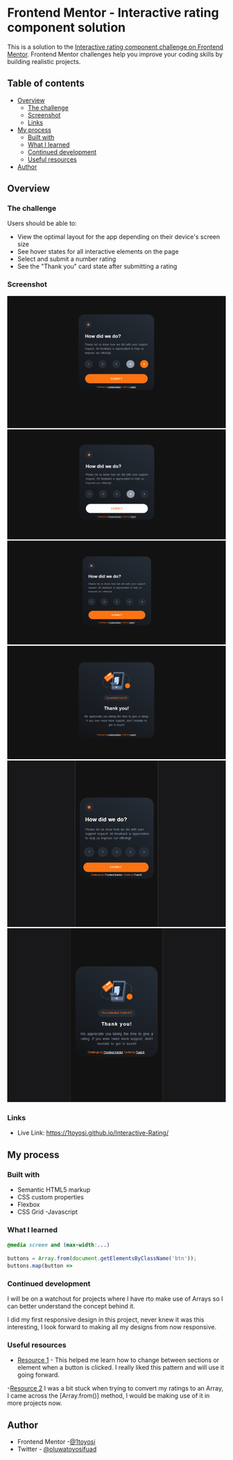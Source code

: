 # Frontend Mentor - Interactive rating component solution

This is a solution to the [Interactive rating component challenge on Frontend Mentor](https://www.frontendmentor.io/challenges/interactive-rating-component-koxpeBUmI). Frontend Mentor challenges help you improve your coding skills by building realistic projects. 

## Table of contents

- [Overview](#overview)
  - [The challenge](#the-challenge)
  - [Screenshot](#screenshot)
  - [Links](#links)
- [My process](#my-process)
  - [Built with](#built-with)
  - [What I learned](#what-i-learned)
  - [Continued development](#continued-development)
  - [Useful resources](#useful-resources)
- [Author](#author)



## Overview

### The challenge

Users should be able to:

- View the optimal layout for the app depending on their device's screen size
- See hover states for all interactive elements on the page
- Select and submit a number rating
- See the "Thank you" card state after submitting a rating

### Screenshot

![](design/active-2.png)
![](design/active.png)
![](design/desktop-design.png)
![](design/desktop-thank-you-state.png)
![](design/mobile-design.png)
![](design/mobile-thank-you-state.png)

### Links

- Live Link: https://1toyosi.github.io/Interactive-Rating/

## My process

### Built with

- Semantic HTML5 markup
- CSS custom properties
- Flexbox
- CSS Grid
-Javascript


### What I learned

```css
@media screen and (max-width:...)
```

```js
buttons = Array.from(document.getElementsByClassName('btn'));
buttons.map(button => 
```


### Continued development

I will be on a watchout for projects where I have rto make use of Arrays so I can better understand the concept behind it.

I did my first responsive design in this project, never knew it was this interesting, I  look forward to making all my designs from now responsive.

### Useful resources

- [Resource 1](https://www.w3schools.com/howto/howto_js_toggle_hide_show.asp) - This helped me  learn how to change between sections or element when a button is clicked. I really liked this pattern and will use it going forward.

-[Resource 2]() I was a bit stuck when trying to convert my ratings to an Array, I came across the [Array.from()]  method, I would be making use of it in more projects now.


## Author

- Frontend Mentor -[@1toyosi](https://www.frontendmentor.io/profile/1toyosi)
- Twitter - [@oluwatoyosifuad](https://www.twitter.com/oluwatoyosifuad)

